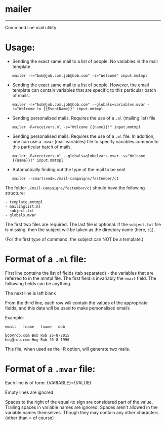 # mailer
---
Command line mail utility

Usage:
======

- Sending the exact same mail to a list of people. No variables in the mail template
	
	`mailer -r="bob@job.com,job@bob.com" -s="Welcome" input.mmtmpl`

- Sending the exact same mail to a list of people. However, the email template
can contain variables that are specific to this particular batch of mails.
	
	`mailer -r="bob@job.com,job@bob.com" --globals=variables.mvar -s="Welcome to {{EventName}}" input.mmtmpl`
	
- Sending personalised mails. Requires the use of a `.ml` (mailing list) file
	
	`mailer -R=receivers.ml -s="Welcome {{name}}!" input.mmtmpl`

- Sending personalised mails. Requires the use of a `.ml` file. In addition, one
can use a `.mvar` (mail variables) file to specify variables common to this particular batch of mails.
	
	`mailer -R=receivers.ml --globals=globalvars.mvar -s="Welcome {{name}}!" input.mmtmpl`

- Automatically finding out the type of the mail to be sent
	
	`mailer --smartsend=./mail-campaigns/festember/c1`

The folder `./mail-campaigns/festember/c1` should have the following structure:
	
	- template.mmtmpl
	- mailinglist.ml
	- subject.txt
	- globals.mvar

The first two files are required. The last file is optional. If the `subject.txt` file is missing, then the subject will be taken as the directory name (here, `c1`).
	
(For the first type of command, the subject can NOT be a template.)

Format of a `.ml` file:
=======================

First line contains the list of fields (tab separated) - the variables that 
are referred to in the mmtpl file. The first field is invariably the `email` 
field. The following fields can be anything.

The next line is left blank

From the third line, each row will contain the values of the appropriate fields,
and this data will be used to make personalised emails

Example:
	
	email	fname	lname	dob
	
	bob@rob.com	Bob	Rob	26-8-2015
	hog@rob.com	Hog	Rob	26-8-1996
	
This file, when used as the -R option, will generate two mails.

Format of a `.mvar` file:
=========================

Each line is of form:
{VARIABLE}={VALUE}

Empty lines are ignored

Spaces to the right of the equal-to sign are considered part of the value. 
Trailing spaces in variable names are ignored. Spaces aren't allowed in the 
variable names themselves. Though they may contain any other characters (other 
than = of course)